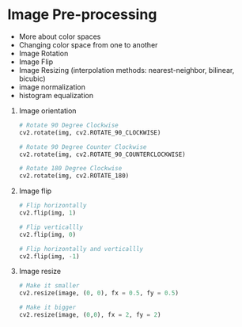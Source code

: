 # Image Pre-processing

- More about color spaces
- Changing color space from one to another
- Image Rotation
- Image Flip
- Image Resizing (interpolation methods: nearest-neighbor, bilinear, bicubic)
- image normalization
- histogram equalization

1. Image orientation

   ```python
   # Rotate 90 Degree Clockwise
   cv2.rotate(img, cv2.ROTATE_90_CLOCKWISE)

   # Rotate 90 Degree Counter Clockwise
   cv2.rotate(img, cv2.ROTATE_90_COUNTERCLOCKWISE)

   # Rotate 180 Degree Clockwise
   cv2.rotate(img, cv2.ROTATE_180)
   ```

2. Image flip

   ```python
   # Flip horizontally
   cv2.flip(img, 1)

   # Flip verticallly
   cv2.flip(img, 0)

   # Flip horizontally and verticallly
   cv2.flip(img, -1)
   ```

3. Image resize

   ```python
   # Make it smaller
   cv2.resize(image, (0, 0), fx = 0.5, fy = 0.5)

   # Make it bigger
   cv2.resize(image, (0,0), fx = 2, fy = 2)
   ```
